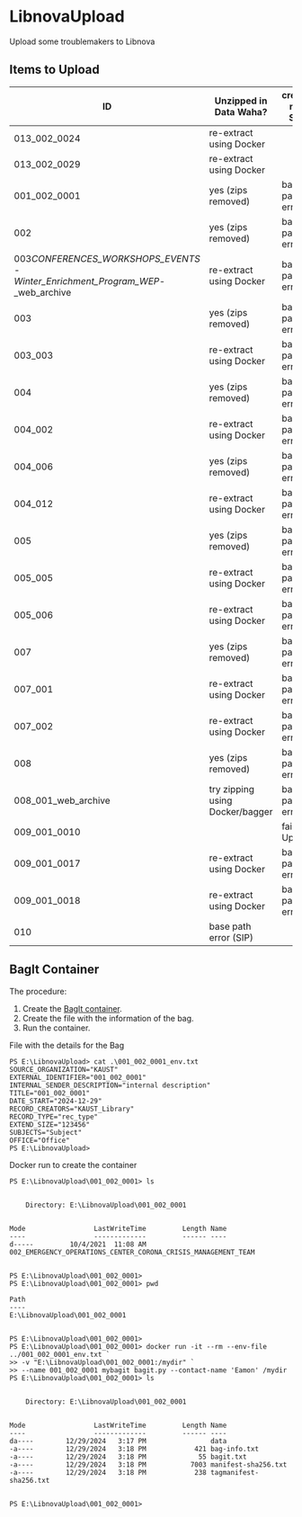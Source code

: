 # LibnovaUpload

Upload some troublemakers to Libnova

## Items to Upload

| ID                                                                                  | Unzipped in Data Waha?          | created new SIP? | December 2024 Priority |
| ----------------------------------------------------------------------------------- | ------------------------------- | ---------------- | ---------------------- |
| 013_002_0024                                                                        | re-extract using Docker         |                  | High                   |
| 013_002_0029                                                                        | re-extract using Docker         |                  | High                   |
| 001_002_0001                                                                        | yes (zips removed)              | base path error  | Medium                 |
| 002                                                                                 | yes (zips removed)              | base path error  | Medium                 |
| 003*CONFERENCES_WORKSHOPS_EVENTS -<br> Winter_Enrichment_Program_WEP*-\_web_archive | re-extract using Docker         | base path error  | Medium                 |
| 003                                                                                 | yes (zips removed)              | base path error  | Medium                 |
| 003_003                                                                             | re-extract using Docker         | base path error  | Medium                 |
| 004                                                                                 | yes (zips removed)              | base path error  | Medium                 |
| 004_002                                                                             | re-extract using Docker         | base path error  | Medium                 |
| 004_006                                                                             | yes (zips removed)              | base path error  | Medium                 |
| 004_012                                                                             | re-extract using Docker         | base path error  | Medium                 |
| 005                                                                                 | yes (zips removed)              | base path error  | Medium                 |
| 005_005                                                                             | re-extract using Docker         | base path error  | Medium                 |
| 005_006                                                                             | re-extract using Docker         | base path error  | Medium                 |
| 007                                                                                 | yes (zips removed)              | base path error  | Medium                 |
| 007_001                                                                             | re-extract using Docker         | base path error  | Medium                 |
| 007_002                                                                             | re-extract using Docker         | base path error  | Medium                 |
| 008                                                                                 | yes (zips removed)              | base path error  | Medium                 |
| 008_001_web_archive                                                                 | try zipping using Docker/bagger | base path error  | Medium                 |
| 009_001_0010                                                                        |                                 | failed Upload    | Medium                 |
| 009_001_0017                                                                        | re-extract using Docker         | base path error  | Medium                 |
| 009_001_0018                                                                        | re-extract using Docker         | base path error  | Medium                 |
| 010                                                                                 | base path error (SIP)           |                  | Medium                 |

## BagIt Container

The procedure:

1. Create the [BagIt container](https://github.com/kaust-library/clamdock?tab=readme-ov-file#bagit).
1. Create the file with the information of the bag.
1. Run the container.

File with the details for the Bag

```
PS E:\LibnovaUpload> cat .\001_002_0001_env.txt
SOURCE_ORGANIZATION="KAUST"
EXTERNAL_IDENTIFIER="001_002_0001"
INTERNAL_SENDER_DESCRIPTION="internal description"
TITLE="001_002_0001"
DATE_START="2024-12-29"
RECORD_CREATORS="KAUST_Library"
RECORD_TYPE="rec_type"
EXTEND_SIZE="123456"
SUBJECTS="Subject"
OFFICE="Office"
PS E:\LibnovaUpload>
```

Docker run to create the container

```
PS E:\LibnovaUpload\001_002_0001> ls


    Directory: E:\LibnovaUpload\001_002_0001


Mode                 LastWriteTime         Length Name
----                 -------------         ------ ----
d-----         10/4/2021  11:08 AM                002_EMERGENCY_OPERATIONS_CENTER_CORONA_CRISIS_MANAGEMENT_TEAM


PS E:\LibnovaUpload\001_002_0001>
PS E:\LibnovaUpload\001_002_0001> pwd

Path
----
E:\LibnovaUpload\001_002_0001


PS E:\LibnovaUpload\001_002_0001>
PS E:\LibnovaUpload\001_002_0001> docker run -it --rm --env-file ../001_002_0001_env.txt `
>> -v "E:\LibnovaUpload\001_002_0001:/mydir" `
>> --name 001_002_0001 mybagit bagit.py --contact-name 'Eamon' /mydir
PS E:\LibnovaUpload\001_002_0001> ls


    Directory: E:\LibnovaUpload\001_002_0001


Mode                 LastWriteTime         Length Name
----                 -------------         ------ ----
da----        12/29/2024   3:17 PM                data
-a----        12/29/2024   3:18 PM            421 bag-info.txt
-a----        12/29/2024   3:18 PM             55 bagit.txt
-a----        12/29/2024   3:18 PM           7003 manifest-sha256.txt
-a----        12/29/2024   3:18 PM            238 tagmanifest-sha256.txt


PS E:\LibnovaUpload\001_002_0001>
```

